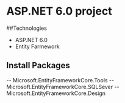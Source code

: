# ASP.NET 6.0 project 
##Technologies
- ASP.NET 6.0	
- Entity Farmework 
## Install Packages
-- Microsoft.EntityFrameworkCore.Tools
-- Microsoft.EntityFrameworkCore.SQLSever
-- Microsoft.EntityFrameworkCore.Design